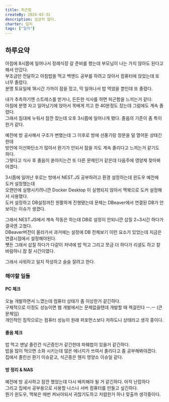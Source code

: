 ```yaml
---
title: 피곤함
createBy: 2024-03-31
description: 심상치 않다.
charter: 일지
tags: ["일지"]
---
```


## 하루요약

아침에 8시쯤에 일어나서 장례식장 갈 준비를 했는데 부모님이 나는 가지 않아도 된다고 해서 안갔다.  
부조금만 전달하고 아침밥을 먹고 백엔드 공부를 하려고 앉아서 컴퓨터에 앉았는데 또 너무 졸렸다.  
분명 토요일에 18시간 가까이 잠을 잤고, 막 일어나서 밥 먹었을 뿐인데 또 졸렸다.

내가 추측하기엔 스트레스를 받거나, 든든한 식사를 하면 피곤함을 느끼는거 같다.  
아침에 분명 자고 일어났기에 앉아서 목배게 끼고 한 40분정도 잤는데 그럼에도 계속 졸렸다.  
그래서 침대에 누워서 잠깐 잤는데 오후 3시쯤에 일어나게 됐다. 졸음의 기준이 좀 특이한거 같다.

예전에 방 공사해서 구조가 변했는데 그 이후로 방에 선풍기랑 창문을 덜 열어둔 상태긴한데  
방안에 이산화탄소가 많아서 환기가 안되서 잠을 자도 계속 졸리다고 느끼는거 같기도 하다.  
그렇다고 식사 후 졸음이 쏟아지는건 또 다른 문제인거 같은데 다음주에 영양제 찾아봐야겠다.

3시쯤에 일어난 후로는 방에서 NEST.JS 공부하려고 환경 설정하는데 윈도우 예전에 도커 설정했는데  
오랜만에 실행시키려니깐 Docker Desktop 이 실행되지 않아서 맥북으로 도커 설정해서 사용했다.  
도커 설정하고 DB설정까진 원활하게 진행됐는데 문제는 DBeaver에서 연결된 DB가 안보이는 이슈가 생겼다.

그래서 NEST.JS에서 계속 작동은 하는데 DB로 설정이 안되니깐 삽질 2~3시간 하다가 결국엔 고쳤다.  
DBeaver버전이 올라가서 과거에는 설정에 DB 전체보기 이런 요소가 있었는데 지금은 연결시점에서 설정해야된다.  
쩃든 그래서 삽질 하다가 다같이 저녁에 밥 먹고 그리고 쪼금 더 하다가 리셜도 하고 칼바람하니 잠 잘 시간이였다.

그래서 샤워하고 일지 작성하고 슬슬 잘려고 한다.

### 해야할 일들

#### PC 체크

오늘 개발하면서 느꼈는데 컴퓨터 상태가 좀 이상한거 같긴하다.  
구체적으로 이정도 성능이면 웹 개발에서는 문제없을텐데 개발할 때 렉걸린다 ㅡ.ㅡ (큰 문제임)  
개인적인 짐작으로는 컴퓨터 성능이 원래 퍼포먼스보다 저하도니 상태라고 생각 중이다.

#### 졸음 체크

밥 먹고 맨날 졸린건 식곤증인거 같긴한데 파훼법이 있을거 같긴하다.  
밥을 많이 먹으면 소화 시키는데 많은 에너지가 쓰여서 졸리다고 좀 공부해봐야겠다.  
집에서 졸린선 환기 이슈같고, 식곤증은 웬지 영양소 이슈일 같다.

#### 방 정리 & NAS

예전에 방 공사하고 잠깐 했었는데 다시 배치해야 될 거 같긴하다. 아직 난잡하다  
그리고 집에서 공부용으로 사용할 나스나 서버 컴퓨터를 만들고 싶긴하다.  
뭔가 윈도우, 맥북은 매번 켜놔야되서 귀찮기도하고 저렴한거 하나 맞출까 생각중이다.
